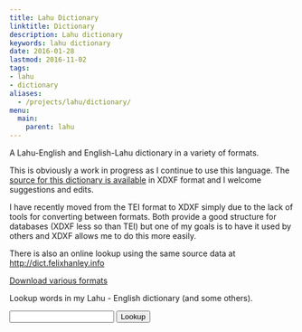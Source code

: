 ```yaml
---
title: Lahu Dictionary
linktitle: Dictionary
description: Lahu dictionary
keywords: lahu dictionary
date: 2016-01-28
lastmod: 2016-11-02
tags:
- lahu
- dictionary
aliases:
  - /projects/lahu/dictionary/
menu:
  main:
    parent: lahu
---
```


A Lahu-English and English-Lahu dictionary in a variety of formats.

<!--more-->

This is obviously a work in progress as I continue to use this language. The
[source for this dictionary is
available](http://github.com/felix/lahu-dictionary) in XDXF format and I
welcome suggestions and edits.

I have recently moved from the TEI format to XDXF simply due to the lack of
tools for converting between formats. Both provide a good structure for
databases (XDXF less so than TEI) but one of my goals is to have it used by
others and XDXF allows me to do this more easily.

There is also an online lookup using the same source data at
http://dict.felixhanley.info

[Download various formats](https://github.com/felix/lahu-dictionary/releases/latest)

Lookup words in my Lahu - English dictionary (and some others).

<input class="dict" id="query" />
<button class="dict" id="lookup">Lookup</button>
<section class="dict" id="results"></section>
<script src="/js/fetch.js"></script>
<script src="/js/dict.js"></script>
